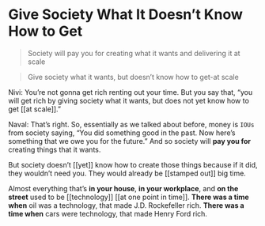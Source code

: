 # Give Society What It Doesn’t Know How to Get

> Society will pay you for creating what it wants and delivering it at scale

> Give society what it wants, but doesn’t know how to get-at scale

Nivi: You’re not gonna get rich renting out your time. But you say that, “you will get rich by giving society what it wants, but does not yet know how to get [[at scale]].”

Naval: That’s right. So, essentially as we talked about before, money is `IOUs` from society saying, “You did something good in the past. Now here’s something that we owe you for the future.” And so society will __pay you for__ creating things that it wants.

But society doesn’t [[yet]] know how to create those things because if it did, they wouldn’t need you. They would already be [[stamped out]] big time.

Almost everything that’s __in your house__, __in your workplace__, and __on the street__ used to be [[technology]] [[at one point in time]]. 
__There was a time when__ oil was a technology, that made J.D. Rockefeller rich. 
__There was a time when__ cars were technology, that made Henry Ford rich.
